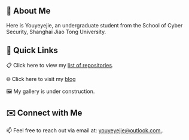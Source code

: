 ## 🌟 About Me
Here is Youyeyejie, an undergraduate student from the School of Cyber Security, Shanghai Jiao Tong University.

## 🔗 Quick Links
📋 Click here to view my [list of repositories](./repositories.md).

🌐 Click here to visit my [blog](https://youyeyejie.github.io)

🖼️ My gallery is under construction.

## ✉️ Connect with Me
📫 Feel free to reach out via email at: [youyeyejie@outlook.com.](mailto:youyeyejie@outlook.com).